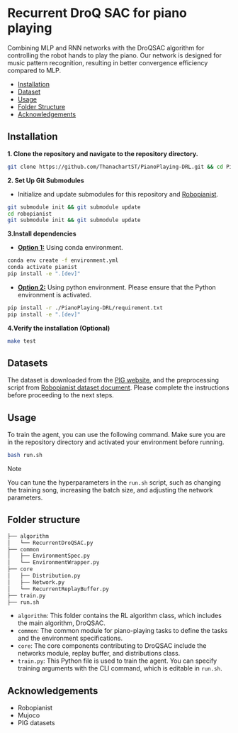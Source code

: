 # Recurrent DroQ SAC for piano playing

Combining MLP and RNN networks with the DroQSAC algorithm for controlling the robot hands to play the piano. Our network is designed for music pattern recognition, resulting in better convergence efficiency compared to MLP.
<!-- Add video here -->
<!-- [![Video](./docs/video/FurEllise_RNN_84.mp4)](./docs/video/FurEllise_RNN_84.mp4) -->

- [Installation](#installation)
- [Dataset](#dataset)
- [Usage](#usage)
- [Folder Structure](#folder-structure)
- [Acknowledgements](#acknowledgements)

## Installation 

**1. Clone the repository and navigate to the repository directory.**
```bash
git clone https://github.com/ThanachartST/PianoPlaying-DRL.git && cd PianoPlaying-DRL
```

**2. Set Up Git Submodules**
- Initialize and update submodules for this repository and  [Robopianist](https://github.com/google-research/robopianist/tree/main).

```bash
git submodule init && git submodule update
cd robopianist
git submodule init && git submodule update
```

**3.Install dependencies**
- **<u>Option 1:</u>** Using conda environment.

```bash
conda env create -f environment.yml
conda activate pianist
pip install -e ".[dev]"
```

- **<u>Option 2:</u>** Using python environment. Please ensure that the Python environment is activated.

```bash
pip install -r ./PianoPlaying-DRL/requirement.txt
pip install -e ".[dev]"
```

**4.Verify the installation (Optional)**
    
```bash
make test
```

## Datasets

<!-- - [Pig Datasets](https://arxiv.org/abs/1904.10237) -->

The dataset is downloaded from the [PIG website](https://beam.kisarazu.ac.jp/~saito/research/PianoFingeringDataset/), and the preprocessing script from [Robopianist dataset document](https://github.com/google-research/robopianist/blob/main/docs/dataset.md). Please complete the instructions before proceeding to the next steps.


## Usage

To train the agent, you can use the following command. Make sure you are in the repository directory and activated your environment before running.

```bash
bash run.sh
```

> [!NOTE]
> You can tune the hyperparameters in the `run.sh` script, such as changing the training song, increasing the batch size, and adjusting the network parameters.

## Folder structure



```bash
├── algorithm
│   └── RecurrentDroQSAC.py
├── common
│   ├── EnvironmentSpec.py
│   └── EnvironmentWrapper.py
├── core
│   ├── Distribution.py
│   ├── Network.py
│   └── RecurrentReplayBuffer.py
├── train.py
├── run.sh
```

- `algorithm`: This folder contains the RL algorithm class, which includes the main algorithm, DroQSAC.
- `common`: The common module for piano-playing tasks to define the tasks and the environment specifications.
- `core`: The core components contributing to DroQSAC include the networks module, replay buffer, and distributions class.
- `train.py`: This Python file is used to train the agent. You can specify training arguments with the CLI command, which is editable in `run.sh`.


## Acknowledgements

- Robopianist
- Mujoco
- PIG datasets
